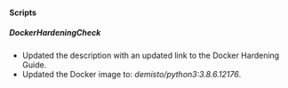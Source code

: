 
#### Scripts
##### DockerHardeningCheck
- Updated the description with an updated link to the Docker Hardening Guide.
- Updated the Docker image to: *demisto/python3:3.8.6.12176*.
